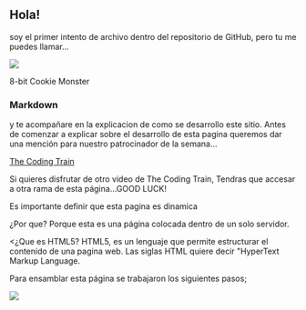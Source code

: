 ## Hola!

soy el primer intento de archivo dentro
del repositorio de GitHub, pero
tu me puedes llamar...

![](https://pbs.twimg.com/media/CLzu95HUAAAblZG.jpg)

8-bit Cookie Monster

### Markdown

y te acompañare en la explicacion de como
se desarrollo este sitio. Antes de comenzar a explicar sobre el desarrollo de esta pagina
queremos dar una mención para nuestro patrocinador de la semana...

[The Coding Train](https://www.youtube.com/watch?v=BCQHnlnPusY&t=1s)

Si quieres disfrutar de otro video de The Coding Train,
Tendras que accesar a otra rama de esta página...GOOD LUCK!


Es importante definir que esta pagina es dinamica

¿Por que?
Porque esta es una página colocada dentro de un solo servidor.

<¿Que es HTML5?
HTML5, es un lenguaje que permite estructurar el contenido
de una pagina web. Las siglas HTML quiere decir "HyperText Markup Language.

Para ensamblar esta página se trabajaron los siguientes pasos;

![](https://imgur.com/HsmBU0c)
